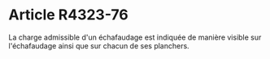 # Article R4323-76

  
La charge admissible d'un échafaudage est indiquée de manière visible sur l'échafaudage ainsi que sur chacun de ses planchers.